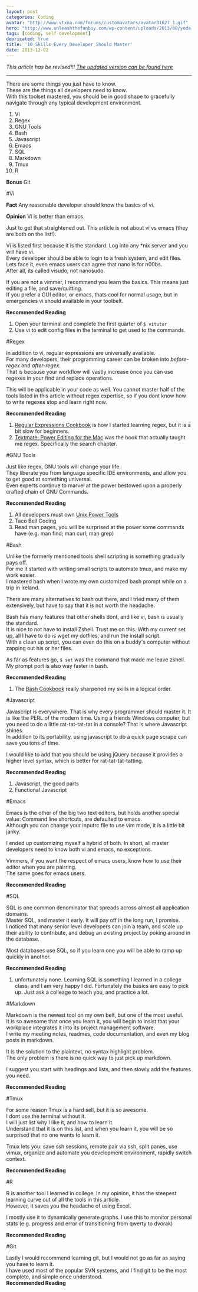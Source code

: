 ```yaml
---
layout: post
categories: Coding
avatar: "http://www.vtxoa.com/forums/customavatars/avatar31627_1.gif"
hero: "http://www.unleashthefanboy.com/wp-content/uploads/2013/08/yoda-quotes.jpeg"
tags: [coding, self development]
depricated: true
title: '10 Skills Every Developer Should Master'
date: 2013-12-02
---
```


*This article has be revised!!! [The updated version can be found here](2014-03-17-10-skills-every-developer-should-master-revisited.md)*

---

There are some things you just have to know.  
These are the things all developers need to know.  
With this toolset mastered, you should be in good shape to gracefully navigate through any typical development environment.  

1.   Vi
2.   Regex
3.   GNU Tools
4.   Bash
5.   Javascript
6.   Emacs
7.   SQL
8.   Markdown
9.   Tmux
10.  R

**Bonus** Git

#Vi

**Fact** Any reasonable developer should know the basics of vi.  

**Opinion** Vi is better than emacs.  

Just to get that straightened out.  This article is not about vi vs emacs (they are both on the list!).  

Vi is listed first because it is the standard.  Log into any \*nix server and you will have vi.  
Every developer should be able to login to a fresh system, and edit files.  
Lets face it, even emacs users can agree that nano is for n00bs.  
After all, its called visudo, not nanosudo.  

If you are not a vimmer, I recommend you learn the basics.  This means just editing a file, and save/quitting.  
If you prefer a GUI editor, or emacs, thats cool for normal usage, but in emergencies vi should available in your toolbelt.  

**Recommended Reading**  

1.  Open your terminal and complete the first quarter of ``` $ vitutor ```
1.  Use vi to edit config files in the terminal to get used to the commands.

#Regex

In addition to vi, regular expressions are universally available.  
For many developers, their programming career can be broken into *before-regex* and *after-regex*.  
That is because your workflow will vastly increase once you can use regexes in your find and replace operations.  
  
This will be applicable in your code as well.  You cannot master half of the tools listed in this article without regex expertise, so if you dont know how to write regexes stop and learn right now.  

**Recommended Reading**

1.  [Regular Expressions Cookbook]("http://www.amazon.com/gp/product/1449319432/ref=as_li_ss_tl?ie=UTF8&camp=1789&creative=390957&creativeASIN=1449319432&linkCode=as2&tag=richsonicom-20") is how I started learning regex, but it is a bit slow for beginners.
1.  [Textmate: Power Editing for the Mac]( http://www.amazon.com/gp/product/097873923X/ref=as_li_ss_tl?ie=UTF8&camp=1789&creative=390957&creativeASIN=097873923X&linkCode=as2&tag=richsonicom-20 ) was the book that actually taught me regex.  Specifically the search chapter.


#GNU Tools

Just like regex, GNU tools will change your life.  
They liberate you from language specific IDE environments, and allow you to get good at something universal.  
Even experts continue to marvel at the power bestowed upon a properly crafted chain of GNU Commands.  
  
**Recommended Reading**  

1.  All developers must own [Unix Power Tools](http://www.amazon.com/gp/product/0596003307/ref=as_li_ss_tl?ie=UTF8&camp=1789&creative=390957&creativeASIN=0596003307&linkCode=as2&tag=richsonicom-20)
1.  Taco Bell Coding
1.  Read man pages, you will be surprised at the power some commands have (e.g. man find; man curl; man grep)


#Bash

Unlike the formerly mentioned tools shell scripting is something gradually pays off.  
For me it started with writing small scripts to automate tmux, and make my work easier.  
I mastered bash when I wrote my own customized bash prompt while on a trip in Ireland.  
  
There are many alternatives to bash out there, and I tried many of them extensively, but have to say that it is not worth the headache.  
  
Bash has many features that other shells dont, and like vi, bash is usually the standard.  
It is nice to not have to install Zshell.  Trust me on this.  With my current set up, all I have to do is wget my dotfiles, and run the install script.  
With a clean up script, you can even do this on a buddy's computer without zapping out his or her files.  
  
As far as features go, ```$ set``` was the command that made me leave zshell.  
My prompt port is also way faster in bash.  

**Recommended Reading**

1.  The [Bash Cookbook](http://www.amazon.com/gp/product/0596526784/ref=as_li_ss_tl?ie=UTF8&camp=1789&creative=390957&creativeASIN=0596526784&linkCode=as2&tag=richsonicom-20) really sharpened my skills in a logical order.

#Javascript

Javascript is everywhere.  That is why every programmer should master it.  It is like the PERL of the modern time.  Using a friends Windows computer, but you need to do a little rat-tat-tat-tat in a console?  That is where Javascript shines.  
In addition to its portability, using javascript to do a quick page scrape can save you tons of time.  
  
I would like to add that you should be using jQuery because it provides a higher level syntax, which is better for rat-tat-tat-tatting.  
  
**Recommended Reading**

1.  Javascript, the good parts
1.  Functional Javascript

#Emacs

Emacs is the other of the big two text editors, but holds another special value:  Command line shortcuts, are defaulted to emacs.  
Although you can change your inputrc file to use vim mode, it is a little bit janky.  
  
I ended up customizing myself a hybrid of both.  In short, all master developers need to know both vi and emacs, no exceptions.  
  
Vimmers, if you want the respect of emacs users, know how to use their editor when you are pairring.    
The same goes for emacs users.  

**Recommended Reading**

#SQL

SQL is one common denominator that spreads across almost all application domains.  
Master SQL, and master it early.  It will pay off in the long run, I promise.  
I noticed that many senior level developers can join a team, and scale up their ability to contribute, and debug an existing project by poking around in the database.  
  
Most databases use SQL, so if you learn one you will be able to ramp up quickly in another.  

**Recommended Reading**

1.  unfortunately none.  Learning SQL is something I learned in a college class, and I am very happy I did.  Fortunately the basics are easy to pick up. Just ask a colleage to teach you, and practice a lot.

#Markdown

Markdown is the newest tool on my own belt, but one of the most useful.  
It is so awesome that once you learn it, you will begin to insist that your workplace integrates it into its project management software.  
I write my meeting notes, readmes, code documentation, and even my blog posts in markdown.  
  
It is the solution to the plaintext, no syntax highlight problem.  
The only problem is there is no quick way to just pick up markdown.  
  
I suggest you start with headings and lists, and then slowly add the features you need.  
  
**Recommended Reading**  

#Tmux

For some reason Tmux is a hard sell, but it is so awesome.  
I dont use the terminal without it.  
I will just list why I like it, and how to learn it.  
Understand that it is on this list, and when you learn it, you will be so surprised that no one wants to learn it.  
  
Tmux lets you:  save ssh sessions, remote pair via ssh, split panes, use vimux, organize and automate you development environment, rapidly switch context.  
  
**Recommended Reading**  
  
#R  


R is another tool I learned in college.  In my opinion, it has the steepest learning curve out of all the tools in this article.  
However, it saves you the headache of using Excel.  
  
I mostly use it to dynamically generate graphs.  I use this to monitor personal stats (e.g. progress and error of transitioning from qwerty to dvorak)  
  
**Recommended Reading**

#Git

Lastly I would recommend learning git, but I would not go as far as saying you have to learn it.  
I have used most of the popular SVN systems, and I find git to be the most complete, and simple once understood.  
**Recommended Reading**  
